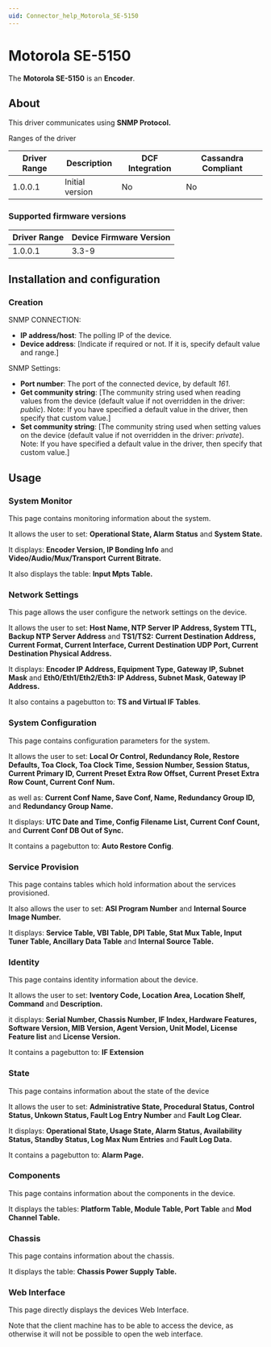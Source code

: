 ```yaml
---
uid: Connector_help_Motorola_SE-5150
---
```


# Motorola SE-5150

The **Motorola SE-5150** is an **Encoder**.

## About

This driver communicates using **SNMP Protocol.**



Ranges of the driver

| **Driver Range** | **Description** | **DCF Integration** | **Cassandra Compliant** |
|------------------|-----------------|---------------------|-------------------------|
| 1.0.0.1          | Initial version | No                  | No                      |

### Supported firmware versions

| **Driver Range** | **Device Firmware Version** |
|------------------|-----------------------------|
| 1.0.0.1          | 3.3-9                       |

## Installation and configuration

### Creation



SNMP CONNECTION:

- **IP address/host**: The polling IP of the device.
- **Device address**: \[Indicate if required or not. If it is, specify default value and range.\]

SNMP Settings:

- **Port number**: The port of the connected device, by default *161*.
- **Get community string**: \[The community string used when reading values from the device
  (default value if not overridden in the driver: *public*).
  Note: If you have specified a default value in the driver, then specify that custom value.\]
- **Set community string**: \[The community string used when setting values on the device
  (default value if not overridden in the driver: *private*).
  Note: If you have specified a default value in the driver, then specify that custom value.\]

## Usage



### System Monitor

This page contains monitoring information about the system.

It allows the user to set: **Operational State, Alarm Status** and **System State.**

It displays: **Encoder Version, IP Bonding Info** and **Video/Audio/Mux/Transport** **Current Bitrate.**

It also displays the table: **Input Mpts Table.**



### Network Settings

This page allows the user configure the network settings on the device.

It allows the user to set: **Host Name, NTP Server IP Address, System TTL, Backup NTP Server Address** and **TS1/TS2:** **Current Destination Address, Current Format, Current Interface, Current Destination UDP Port, Current Destination Physical Address.**

It displays: **Encoder IP Address, Equipment Type, Gateway IP, Subnet Mask** and **Eth0/Eth1/Eth2/Eth3: IP Address, Subnet Mask, Gateway IP Address.**

It also contains a pagebutton to: **TS and Virtual IF Tables**.



### System Configuration

This page contains configuration parameters for the system.

It allows the user to set: **Local Or Control, Redundancy Role, Restore Defaults, Toa Clock, Toa Clock Time, Session Number, Session Status, Current Primary ID, Current Preset Extra Row Offset, Current Preset Extra Row Count, Current Conf Num.**

as well as: **Current Conf Name, Save Conf, Name, Redundancy Group ID,** and **Redundancy Group Name.**

It displays: **UTC Date and Time, Config Filename List, Current Conf Count,** and **Current Conf DB Out of Sync.**

It contains a pagebutton to: **Auto Restore Config**.



### Service Provision

This page contains tables which hold information about the services provisioned.

It also allows the user to set: **ASI Program Number** and **Internal Source Image Number.**

It displays: **Service Table, VBI Table, DPI Table, Stat Mux Table, Input Tuner Table, Ancillary Data Table** and **Internal Source Table.**



### Identity

This page contains identity information about the device.

It allows the user to set: **Iventory Code, Location Area, Location Shelf, Command** and **Description.**

it displays: **Serial Number, Chassis Number, IF Index, Hardware Features, Software Version, MIB Version, Agent Version, Unit Model, License Feature list** and **License Version.**

It contains a pagebutton to: **IF Extension**



### State

This page contains information about the state of the device

It allows the user to set: **Administrative State, Procedural Status, Control Status, Unkown Status, Fault Log Entry Number** and **Fault Log Clear.**

It displays: **Operational State, Usage State, Alarm Status, Availability Status, Standby Status, Log Max Num Entries** and **Fault Log Data.**

It contains a pagebutton to: **Alarm Page.**



### Components

This page contains information about the components in the device.

It displays the tables: **Platform Table, Module Table, Port Table** and **Mod Channel Table.**



### Chassis

This page contains information about the chassis.

It displays the table: **Chassis Power Supply Table.**



### Web Interface

This page directly displays the devices Web Interface.

Note that the client machine has to be able to access the device, as otherwise it will not be possible to open the web interface.
